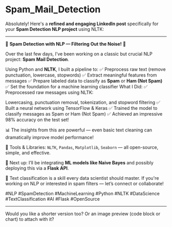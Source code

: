 # Spam_Mail_Detection

Absolutely! Here's a **refined and engaging LinkedIn post** specifically for your **Spam Detection NLP project** using NLTK:

---

🚨 **Spam Detection with NLP — Filtering Out the Noise!** 💬

Over the last few days, I’ve been working on a classic but crucial NLP project: **Spam Mail Detection**.

Using Python and **NLTK**, I built a pipeline to:
✅ Preprocess raw text (remove punctuation, lowercase, stopwords)
✅ Extract meaningful features from messages
✅ Prepare labeled data to classify as **Spam** or **Ham (Not Spam)**
✅ Set the foundation for a machine learning classifier
What I Did:
✅ Preprocessed raw messages using NLTK:

Lowercasing, punctuation removal, tokenization, and stopword filtering
✅ Built a neural network using TensorFlow & Keras
✅ Trained the model to classify messages as Spam or Ham (Not Spam)
✅ Achieved an impressive 98% accuracy on the test set!

📊 The insights from this are powerful — even basic text cleaning can dramatically improve model performance!

🔧 Tools & Libraries:
`NLTK`, `Pandas`, `Matplotlib`, `Seaborn` — all open-source, simple, and effective.

🎯 Next up: I’ll be integrating **ML models like Naive Bayes** and possibly deploying this via a **Flask API**.

🧠 Text classification is a skill every data scientist should master. If you're working on NLP or interested in spam filters — let’s connect or collaborate!

\#NLP #SpamDetection #MachineLearning #Python #NLTK #DataScience #TextClassification #AI #Flask #OpenSource

---

Would you like a shorter version too? Or an image preview (code block or chart) to attach with it?
